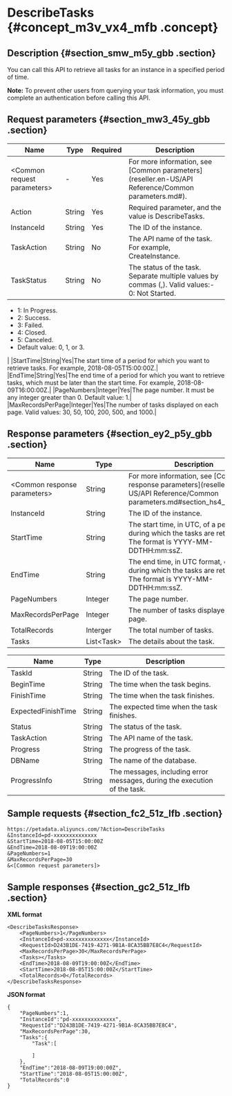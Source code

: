 # DescribeTasks {#concept_m3v_vx4_mfb .concept}

## Description {#section_smw_m5y_gbb .section}

You can call this API to retrieve all tasks for an instance in a specified period of time.

**Note:** To prevent other users from querying your task information, you must complete an authentication before calling this API.

## Request parameters {#section_mw3_45y_gbb .section}

|Name|Type|Required|Description|
|----|----|--------|-----------|
|<Common request parameters\>|-|Yes|For more information, see [Common parameters](reseller.en-US/API Reference/Common parameters.md#).|
|Action|String|Yes|Required parameter, and the value is DescribeTasks.|
|InstanceId|String|Yes|The ID of the instance.|
|TaskAction|String|No|The API name of the task. For example, CreateInstance.|
|TaskStatus|String|No|The status of the task. Separate multiple values by commas \(,\). Valid values:-   0: Not Started.
-   1: In Progress.
-   2: Success.
-   3: Failed.
-   4: Closed.
-   5: Canceled.
-   Default value: 0, 1, or 3.

|
|StartTime|String|Yes|The start time of a period for which you want to retrieve tasks. For example, 2018-08-05T15:00:00Z.|
|EndTime|String|Yes|The end time of a period for which you want to retrieve tasks, which must be later than the start time. For example, 2018-08-09T16:00:00Z.|
|PageNumbers|Integer|Yes|The page number. It must be any integer greater than 0. Default value: 1.|
|MaxRecordsPerPage|Integer|Yes|The number of tasks displayed on each page. Valid values: 30, 50, 100, 200, 500, and 1000.|

## Response parameters {#section_ey2_p5y_gbb .section}

|Name|Type|Description|
|----|----|-----------|
|<Common response parameters\>|String|For more information, see [Common response parameters](reseller.en-US/API Reference/Common parameters.md#section_hs4_m3y_gbb).|
|InstanceId|String |The ID of the instance.|
|StartTime|String|The start time, in UTC, of a period during which the tasks are retrieved. The format is YYYY-MM-DDTHH:mm:ssZ.|
|EndTime|String|The end time, in UTC format, of a period during which the tasks are retrieved. The format is YYYY-MM-DDTHH:mm:ssZ.|
|PageNumbers|Integer|The page number.|
|MaxRecordsPerPage|Integer|The number of tasks displayed on each page.|
|TotalRecords|Interger|The total number of tasks.|
|Tasks|List<Task\>|The details about the task.|

|Name|Type|Description|
|----|----|-----------|
|TaskId|String|The ID of the task.|
|BeginTime|String|The time when the task begins.|
|FinishTime|String|The time when the task finishes.|
|ExpectedFinishTime|String|The expected time when the task finishes.|
|Status |String|The status of the task.|
|TaskAction|String|The API name of the task.|
|Progress|String|The progress of the task.|
|DBName|String|The name of the database.|
|ProgressInfo|String|The messages, including error messages, during the execution of the task.|

## Sample requests {#section_fc2_51z_lfb .section}

```
https://petadata.aliyuncs.com/?Action=DescribeTasks
&InstanceId=pd-xxxxxxxxxxxxxx
&StartTime=2018-08-05T15:00:00Z
&EndTime=2018-08-09T19:00:00Z
&PageNumbers=1
&MaxRecordsPerPage=30
&<[Common request parameters]>
```

## Sample responses {#section_gc2_51z_lfb .section}

**XML format**

```
<DescribeTasksResponse>  
	<PageNumbers>1</PageNumbers>
	<InstanceId>pd-xxxxxxxxxxxxxx</InstanceId>
	<RequestId>D243B1DE-7419-4271-9B1A-8CA35BB7E8C4</RequestId>
	<MaxRecordsPerPage>30</MaxRecordsPerPage>
	<Tasks></Tasks>
	<EndTime>2018-08-09T19:00:00Z</EndTime>
	<StartTime>2018-08-05T15:00:00Z</StartTime>
	<TotalRecords>0</TotalRecords>
</DescribeTasksResponse>
```

**JSON format**

```
{
    "PageNumbers":1,
    "InstanceId":"pd-xxxxxxxxxxxxxx",
    "RequestId":"D243B1DE-7419-4271-9B1A-8CA35BB7E8C4",
    "MaxRecordsPerPage":30,
    "Tasks":{
        "Task":[

        ]
    },
    "EndTime":"2018-08-09T19:00:00Z",
    "StartTime":"2018-08-05T15:00:00Z",
    "TotalRecords":0
}
```

